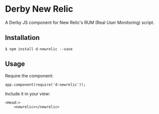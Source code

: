 Derby New Relic
===============

A Derby JS component for New Relic's RUM (Real User Monitoring) script.

Installation
------------

    $ npm install d-newrelic --save

Usage
-----

Require the component:

    app.component(require('d-newrelic'));

Include it in your view:

    <Head:>
        <newrelic></newrelic>
